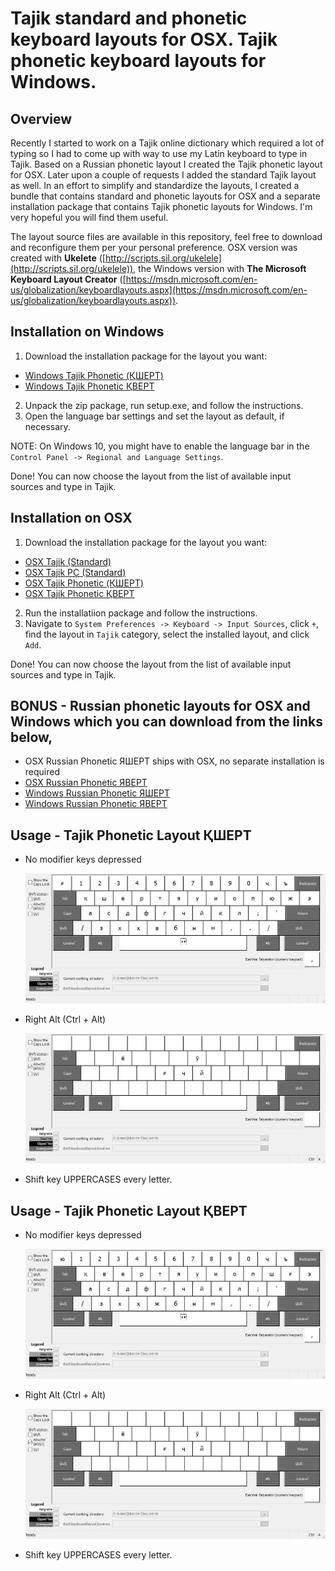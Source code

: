 # Tajik standard and phonetic keyboard layouts for OSX. Tajik phonetic keyboard layouts for Windows.

## Overview
Recently I started to work on a Tajik online dictionary which required a lot of typing so I had to come up with way to use my Latin keyboard to type in Tajik. Based on a Russian phonetic layout I created the Tajik phonetic layout for OSX. Later upon a couple of requests I added the standard Tajik layout as well. In an effort to simplify and standardize the layouts, I created a bundle that contains standard and phonetic layouts for OSX and a separate installation package that contains Tajik phonetic layouts for Windows. I'm very hopeful you will find them useful.

The layout source files are available in this repository, feel free to download and reconfigure them per your personal preference. OSX version was created with **Ukelete** ([http://scripts.sil.org/ukelele](http://scripts.sil.org/ukelele)), the Windows version with **The Microsoft Keyboard Layout Creator** ([https://msdn.microsoft.com/en-us/globalization/keyboardlayouts.aspx](https://msdn.microsoft.com/en-us/globalization/keyboardlayouts.aspx)).

## Installation on Windows
1. Download the installation package for the layout you want: 
* [Windows Tajik Phonetic (ҚШЕРТ)](https://github.com/maqduni/Phonetic-Keyboard-Layouts/raw/master/dist/win-tajik-phonetic-keyboard-қшерт.zip)
* [Windows Tajik Phonetic ҚВЕРТ](https://github.com/maqduni/Phonetic-Keyboard-Layouts/raw/master/dist/win-tajik-phonetic-keyboard-қверт.zip)
2. Unpack the zip package, run setup.exe, and follow the instructions.
3. Open the language bar settings and set the layout as default, if necessary.

NOTE: On Windows 10, you might have to enable the language bar in the `Control Panel -> Regional and Language Settings`.

Done! You can now choose the layout from the list of available input sources and type in Tajik.

## Installation on OSX
1. Download the installation package for the layout you want:
* [OSX Tajik (Standard)](https://github.com/maqduni/Phonetic-Keyboard-Layouts/raw/master/dist/osx-tajik-keyboard.dmg)
* [OSX Tajik PC (Standard)](https://github.com/maqduni/Phonetic-Keyboard-Layouts/raw/master/dist/osx-tajik-keyboard.dmg)
* [OSX Tajik Phonetic (ҚШЕРТ)](https://github.com/maqduni/Phonetic-Keyboard-Layouts/raw/master/dist/osx-tajik-keyboard.dmg)
* [OSX Tajik Phonetic ҚВЕРТ](https://github.com/maqduni/Phonetic-Keyboard-Layouts/raw/master/dist/osx-tajik-keyboard.dmg)
2. Run the installatiion package and follow the instructions.
3. Navigate to `System Preferences -> Keyboard -> Input Sources`, click `+`, find the layout in `Tajik` category, select the installed layout, and click `Add`.

Done! You can now choose the layout from the list of available input sources and type in Tajik.


## BONUS - Russian phonetic layouts for OSX and Windows which you can download from the links below,
* OSX Russian Phonetic ЯШЕРТ ships with OSX, no separate installation is required
* [OSX Russian Phonetic ЯВЕРТ](https://github.com/maqduni/Phonetic-Keyboard-Layouts/raw/master/dist/osx-russian-keyboard.dmg)
* [Windows Russian Phonetic ЯШЕРТ](https://github.com/maqduni/Phonetic-Keyboard-Layouts/raw/master/dist/win-russian-phonetic-keyboard-яшерт.zip)
* [Windows Russian Phonetic ЯВЕРТ](https://github.com/maqduni/Phonetic-Keyboard-Layouts/raw/master/dist/win-russian-phonetic-keyboard-яверт.zip)

## Usage - Tajik Phonetic Layout ҚШЕРТ

* No modifier keys depressed

  ![alt-text](https://github.com/maqduni/Phonetic-Keyboard-Layouts/raw/master/img/win-taj-қшерт-nomod.jpg "No modifier keys depressed")

* Right Alt (Ctrl + Alt)

  ![alt-text](https://github.com/maqduni/Phonetic-Keyboard-Layouts/raw/master/img/win-taj-қшерт-alt.jpg "Right Alt (Ctrl + Alt)")

* Shift key UPPERCASES every letter.

## Usage - Tajik Phonetic Layout ҚВЕРТ

* No modifier keys depressed

  ![alt-text](https://github.com/maqduni/Phonetic-Keyboard-Layouts/raw/master/img/win-taj-қверт-nomod.jpg "No modifier keys depressed")

* Right Alt (Ctrl + Alt)

  ![alt-text](https://github.com/maqduni/Phonetic-Keyboard-Layouts/raw/master/img/win-taj-қверт-alt.jpg "Right Alt (Ctrl + Alt)")

* Shift key UPPERCASES every letter.
